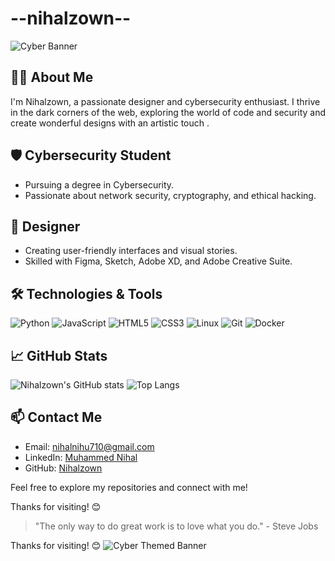 # --nihalzown--

![Cyber Banner](file:///home/nihalzown/Downloads/cold,%20smooth%20&%20tasty..png)

## 👨‍💻 About Me

I'm Nihalzown, a passionate designer and cybersecurity enthusiast. I thrive in the dark corners of the web, exploring the world of code and security and create wonderful designs with an artistic touch .

## 🛡️ Cybersecurity Student
- Pursuing a degree in Cybersecurity.
- Passionate about network security, cryptography, and ethical hacking.

## 🎨 Designer
- Creating user-friendly interfaces and visual stories.
- Skilled with Figma, Sketch, Adobe XD, and Adobe Creative Suite.

## 🛠️ Technologies & Tools

![Python](https://img.shields.io/badge/-Python-000?&logo=Python)
![JavaScript](https://img.shields.io/badge/-JavaScript-000?&logo=JavaScript)
![HTML5](https://img.shields.io/badge/-HTML5-000?&logo=HTML5)
![CSS3](https://img.shields.io/badge/-CSS3-000?&logo=CSS3)
![Linux](https://img.shields.io/badge/-Linux-000?&logo=Linux)
![Git](https://img.shields.io/badge/-Git-000?&logo=Git)
![Docker](https://img.shields.io/badge/-Docker-000?&logo=Docker)

## 📈 GitHub Stats

![Nihalzown's GitHub stats](https://github-readme-stats.vercel.app/api?username=nihalzown&show_icons=true&theme=dark&hide=stars,prs)
![Top Langs](https://github-readme-stats.vercel.app/api/top-langs/?username=nihalzown&layout=compact&theme=dark)

## 📫 Contact Me
- Email: [nihalnihu710@gmail.com](mailto:nihalnihu710@gmail.com)
- LinkedIn: [Muhammed Nihal](https://www.linkedin.com/in/nihalzown/)
- GitHub: [Nihalzown](https://github.com/nihalzown)

Feel free to explore my repositories and connect with me!

Thanks for visiting! 😊
> "The only way to do great work is to love what you do." - Steve Jobs

Thanks for visiting! 😊
![Cyber Themed Banner](https://example.com/cyber-banner.png)